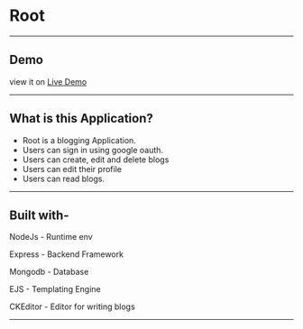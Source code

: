 # Root
---
## Demo

view it on [Live Demo](https://root-blogging-app.herokuapp.com/)

---
## What is this Application?
- Root is a blogging Application.
- Users can sign in using google oauth.
- Users can create, edit and delete blogs
- Users can edit their profile
- Users can read blogs.
---
## Built with-
NodeJs    - Runtime env

Express   - Backend Framework

Mongodb   - Database

EJS       - Templating Engine

CKEditor  - Editor for writing blogs

---
